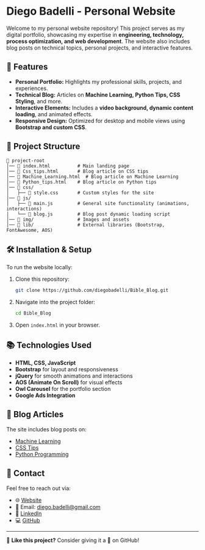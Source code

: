 # Diego Badelli - Personal Website

Welcome to my personal website repository! This project serves as my digital portfolio, showcasing my expertise in **engineering, technology, process optimization, and web development**. The website also includes blog posts on technical topics, personal projects, and interactive features.

## 🚀 Features

- **Personal Portfolio:** Highlights my professional skills, projects, and experiences.
- **Technical Blog:** Articles on **Machine Learning, Python Tips, CSS Styling**, and more.
- **Interactive Elements:** Includes a **video background, dynamic content loading**, and animated effects.
- **Responsive Design:** Optimized for desktop and mobile views using **Bootstrap and custom CSS**.

## 💂️ Project Structure

```
👤 project-root
│️── 📝 index.html          # Main landing page
│️── 📝 Css_tips.html       # Blog article on CSS tips
│️── 📝 Machine_Learning.html  # Blog article on Machine Learning
│️── 📝 Python_tips.html    # Blog article on Python tips
│️── 👤 css/
│️   ├── 📝 style.css       # Custom styles for the site
│️── 👤 js/
│️   ├── 📝 main.js         # General site functionality (animations, interactions)
│️   └── 📝 blog.js         # Blog post dynamic loading script
│️── 👤 img/                # Images and assets
│️── 👤 lib/                # External libraries (Bootstrap, FontAwesome, AOS)
```

## 🛠️ Installation & Setup

To run the website locally:

1. Clone this repository:
   ```sh
   git clone https://github.com/diegobadelli/Bible_Blog.git
   ```
2. Navigate into the project folder:
   ```sh
   cd Bible_Blog
   ```
3. Open `index.html` in your browser.

## 📚 Technologies Used

- **HTML, CSS, JavaScript**
- **Bootstrap** for layout and responsiveness
- **jQuery** for smooth animations and interactions
- **AOS (Animate On Scroll)** for visual effects
- **Owl Carousel** for the portfolio section
- **Google Ads Integration**

## 📝 Blog Articles

The site includes blog posts on:
- [Machine Learning](articles/Machine_Learning.html)
- [CSS Tips](articles/Css_tips.html)
- [Python Programming](articles/Python_tips.html)

## 💌 Contact

Feel free to reach out via:

- 🌐 [Website](https://diegobadelli.com.br)
- 📧 Email: [diego.badelli@gmail.com](mailto:diego.badelli@gmail.com)
- 🔗 [LinkedIn](https://www.linkedin.com/in/diegobadelli)
- 💻 [GitHub](https://github.com/diegobadelli)

---

🌟 **Like this project?** Consider giving it a 🌟 on GitHub!
